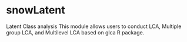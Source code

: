 # snowLatent
Latent Class analysis
This module allows users to conduct LCA, Multiple group LCA, and Multilevel LCA based on glca R package.
